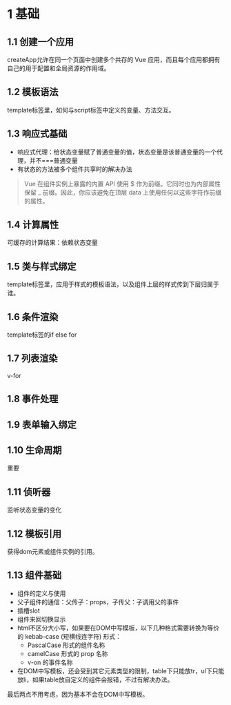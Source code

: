 # 1 基础

## 1.1 创建一个应用

createApp允许在同一个页面中创建多个共存的 Vue 应用，而且每个应用都拥有自己的用于配置和全局资源的作用域。

## 1.2 模板语法

template标签里，如何与script标签中定义的变量、方法交互。

## 1.3 响应式基础

* 响应式代理：给状态变量赋了普通变量的值，状态变量是该普通变量的一个代理，并不===普通变量
* 有状态的方法被多个组件共享时的解决办法

>Vue 在组件实例上暴露的内置 API 使用 $ 作为前缀。它同时也为内部属性保留 _ 前缀。因此，你应该避免在顶层 data 上使用任何以这些字符作前缀的属性。

## 1.4 计算属性

可缓存的计算结果：依赖状态变量

## 1.5 类与样式绑定

template标签里，应用于样式的模板语法，以及组件上层的样式传到下层归属于谁。

## 1.6 条件渲染

template标签的if else for

## 1.7 列表渲染

v-for

## 1.8 事件处理

## 1.9 表单输入绑定

## 1.10 生命周期

重要

## 1.11 侦听器

监听状态变量的变化

## 1.12 模板引用

获得dom元素或组件实例的引用。

## 1.13 组件基础

* 组件的定义与使用
* 父子组件的通信：父传子：props，子传父：子调用父的事件
* 插槽slot
* 组件来回切换显示
* html不区分大小写，如果要在DOM中写模板，以下几种格式需要转换为等价的 kebab-case (短横线连字符) 形式：
    * PascalCase 形式的组件名称
    * camelCase 形式的 prop 名称
    * v-on 的事件名称
* 在DOM中写模板，还会受到其它元素类型的限制，table下只能放tr，ul下只能放li，如果table放自定义的组件会报错，不过有解决办法。

最后两点不用考虑，因为基本不会在DOM中写模板。